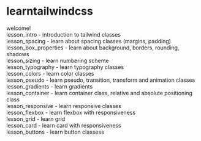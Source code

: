 # learntailwindcss

welcome! \
lesson_intro - introduction to tailwind classes \
lesson_spacing - learn about spacing classes (margins, padding) \
lesson_box_properties - learn about background, borders, rounding, shadows \
lesson_sizing - learn numbering scheme \
lesson_typography - learn typography classes \
lesson_colors - learn color classes \
lesson_pseudo - learn pseudo, transition, transform and animation classes \
lesson_gradients - learn gradients \
lesson_container - learn container class, relative and absolute positioning class \
lesson_responsive - learn responsive classes \
lesson_flexbox - learn flexbox with responsiveness \
lesson_grid - learn grid \
lesson_card - learn card with responsiveness \
lesson_buttons - learn button classess
